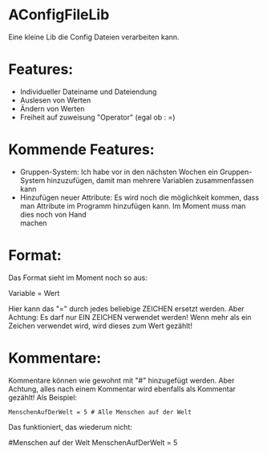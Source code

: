 # AConfigFileLib
Eine kleine Lib die Config Dateien verarbeiten kann.

# Features:
- Individueller Dateiname und Dateiendung
- Auslesen von Werten
- Ändern von Werten
- Freiheit auf zuweisung "Operator" (egal ob : =)

# Kommende Features:
- Gruppen-System:
    Ich habe vor in den nächsten Wochen ein Gruppen-System hinzuzufügen, damit man mehrere Variablen zusammenfassen kann
- Hinzufügen neuer Attribute:
    Es wird noch die möglichkeit kommen, dass man Attribute im Programm hinzufügen kann. Im Moment muss man dies noch von Hand       
    machen

# Format:
Das Format sieht im Moment noch so aus:

Variable = Wert

Hier kann das "=" durch jedes beliebige ZEICHEN ersetzt werden. Aber Achtung: Es darf nur EIN ZEICHEN verwendet werden! Wenn mehr als ein Zeichen verwendet wird, wird dieses zum Wert gezählt!

# Kommentare:
Kommentare können wie gewohnt mit "#" hinzugefügt werden. Aber Achtung, alles nach einem Kommentar wird ebenfalls als Kommentar gezählt! Als Beispiel:

<code>MenschenAufDerWelt = 5 # Alle Menschen auf der Welt</code>

Das funktioniert, das wiederum nicht:

#Menschen auf der Welt MenschenAufDerWelt = 5
